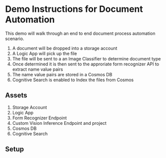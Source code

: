 # Demo Instructions for Document Automation

This demo will walk through an end to end document process automation scenario.

1. A document will be dropped into a storage account
2. A Logic App will pick up the file
3. The file will be sent to a an Image Classifier to determine document type
4. Once determined it is then sent to the approriate form recognizer API to extract name value pairs
5. The name value pairs are stored in a Cosmos DB
6. Cognitive Search is enabled to Index the files from Cosmos

## Assets
1. Storage Account
2. Logic App
3. Form Recognizer Endpoint
4. Custom Vision Inference Endpoint and project
5. Cosmos DB
6. Cognitive Search

## Setup


